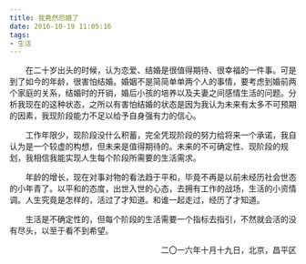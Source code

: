 ```yaml
---
title: 我竟然恐婚了
date: 2016-10-19 11:05:16
tags:
- 生活
---
```


　　在二十岁出头的时候，认为恋爱、结婚是很值得期待、很幸福的一件事。可是到了如今的年龄，很害怕结婚。婚姻不是简简单单两个人的事情，要考虑到婚前两个家庭的关系，结婚时的开销，婚后小孩的培养以及夫妻之间感情生活的问题。分析我现在的这种状态，之所以有害怕结婚的状态是因为我认为未来有太多不可预期的因素，我现阶段能力不足以给予自身强有力的信心。

<!-- more -->
　　工作年限少，现阶段没什么积蓄，完全凭现阶段的努力给将来一个承诺，我自认为是一个较虚的构想，但未来是值得期待的。未来的不可确定性、现阶段的规划，我相信我能实现人生每个阶段所需要的生活需求。

　　年龄的增长，现在对事对物的看法趋于平和，毕竟不再是以前未经历社会世态的小年青了。以平和的态度，出世入世的心态，去拥有工作的战场，生活的小资情调。人生究竟是怎样的，活过了才知道。和谁一起走过，经历了才知道。

　　生活是不确定性的，但每个阶段的生活需要一个指标去指引，不然就会活的没有尽头，以至于看不到希望。

<p align="right">二〇一六年十月十九日，北京，昌平区</p>

　　
　　


